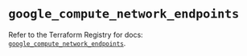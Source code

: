 # `google_compute_network_endpoints`

Refer to the Terraform Registry for docs: [`google_compute_network_endpoints`](https://registry.terraform.io/providers/hashicorp/google/5.30.0/docs/resources/compute_network_endpoints).
